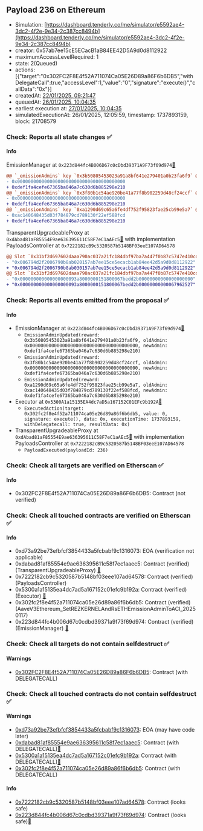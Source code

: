 ## Payload 236 on Ethereum

- Simulation: [https://dashboard.tenderly.co/me/simulator/e5592ae4-3dc2-4f2e-9e34-2c387cc8494b](https://dashboard.tenderly.co/me/simulator/e5592ae4-3dc2-4f2e-9e34-2c387cc8494b)
- creator: 0x57ab7ee15cE5ECacB1aB84EE42D5A9d0d8112922
- maximumAccessLevelRequired: 1
- state: 2(Queued)
- actions: [{"target":"0x302FC2F8E4f52A711074Ca05E26D89a86F6b6DB5","withDelegateCall":true,"accessLevel":1,"value":"0","signature":"execute()","callData":"0x"}]
- createdAt: [22/01/2025, 09:21:47](https://etherscan.io/tx/0x49ddaeab20f76dc3016ec4144f579a1df4ce5271d5f6ca132136ebfb4147fd29)
- queuedAt: [26/01/2025, 10:04:35](https://etherscan.io/tx/0xd7e9f1c63b5452aed8e4e8d1110cdb3f9e1e06dcbc8521a945bfaf73346e35fc)
- earliest execution at: [27/01/2025, 10:04:35](https://www.epochconverter.com/countdown?q=1737972275)
- simulatedExecutionAt: 26/01/2025, 12:05:59, timestamp: 1737893159, block: 21708579
### Check: Reports all state changes :white_check_mark:

#### Info


EmissionManager at `0x223d844fc4B006D67c0cDbd39371A9F73f69d974`[:ghost:](https://github.com/bgd-labs/aave-address-book "AaveV3Ethereum.EMISSION_MANAGER, AaveV3EthereumEtherFi.EMISSION_MANAGER, AaveV3EthereumLido.EMISSION_MANAGER")
```diff
@@ `_emissionAdmins` key `0x3b50805453023a91a8bf641e279401a0b23fa6f9` @@
- 0x0000000000000000000000000000000000000000
+ 0xdef1fa4cefe67365ba046a7c630d6b885298e210
@@ `_emissionAdmins` key `0x3f80b1c54ae920be41a77f8b902259d48cf24ccf` @@
- 0x0000000000000000000000000000000000000000
+ 0xdef1fa4cefe67365ba046a7c630d6b885298e210
@@ `_emissionAdmins` key `0xa1290d69c65a6fe4df752f95823fae25cb99e5a7` @@
- 0xac140648435d03f784879cd789130f22ef588fcd
+ 0xdef1fa4cefe67365ba046a7c630d6b885298e210
```

TransparentUpgradeableProxy at `0xdAbad81aF85554E9ae636395611C58F7eC1aAEc5`[:ghost:](https://github.com/bgd-labs/aave-address-book "GovernanceV3Ethereum.PAYLOADS_CONTROLLER") with implementation PayloadsController at `0x7222182cB9c5320587b5148BF03eeE107AD64578`
```diff
@@ Slot `0x31bf2d697602daaa790ac037a21fc184dbf97ba7a447f0b87c5747e410cd0a61` @@
- "0x006794d2f2006790b8ab020157ab7ee15ce5ecacb1ab84ee42d5a9d0d8112922"
+ "0x006794d2f2006790b8ab030157ab7ee15ce5ecacb1ab84ee42d5a9d0d8112922"
@@ Slot `0x31bf2d697602daaa790ac037a21fc184dbf97ba7a447f0b87c5747e410cd0a62` @@
- "0x000000000000000000093a8000000151800067bedd2b00000000000000000000"
+ "0x000000000000000000093a8000000151800067bedd2b00000000000067962527"
```


### Check: Reports all events emitted from the proposal :white_check_mark:

#### Info

- EmissionManager at `0x223d844fc4B006D67c0cDbd39371A9F73f69d974`[:ghost:](https://github.com/bgd-labs/aave-address-book "AaveV3Ethereum.EMISSION_MANAGER, AaveV3EthereumEtherFi.EMISSION_MANAGER, AaveV3EthereumLido.EMISSION_MANAGER")
  - `EmissionAdminUpdated(reward: 0x3b50805453023a91a8bf641e279401a0b23fa6f9, oldAdmin: 0x0000000000000000000000000000000000000000, newAdmin: 0xdef1fa4cefe67365ba046a7c630d6b885298e210)`
  - `EmissionAdminUpdated(reward: 0x3f80b1c54ae920be41a77f8b902259d48cf24ccf, oldAdmin: 0x0000000000000000000000000000000000000000, newAdmin: 0xdef1fa4cefe67365ba046a7c630d6b885298e210)`
  - `EmissionAdminUpdated(reward: 0xa1290d69c65a6fe4df752f95823fae25cb99e5a7, oldAdmin: 0xac140648435d03f784879cd789130f22ef588fcd, newAdmin: 0xdef1fa4cefe67365ba046a7c630d6b885298e210)`
- Executor at `0x5300A1a15135EA4dc7aD5a167152C01EFc9b192A`[:ghost:](https://github.com/bgd-labs/aave-address-book "AaveV2Ethereum.POOL_ADMIN, AaveV2EthereumAMM.POOL_ADMIN, AaveV3Ethereum.ACL_ADMIN, AaveV3EthereumEtherFi.ACL_ADMIN, AaveV3EthereumLido.ACL_ADMIN, GovernanceV3Ethereum.EXECUTOR_LVL_1")
  - `ExecutedAction(target: 0x302fc2f8e4f52a711074ca05e26d89a86f6b6db5, value: 0, signature: execute(), data: 0x, executionTime: 1737893159, withDelegatecall: true, resultData: 0x)`
- TransparentUpgradeableProxy at `0xdAbad81aF85554E9ae636395611C58F7eC1aAEc5`[:ghost:](https://github.com/bgd-labs/aave-address-book "GovernanceV3Ethereum.PAYLOADS_CONTROLLER") with implementation PayloadsController at `0x7222182cB9c5320587b5148BF03eeE107AD64578`
  - `PayloadExecuted(payloadId: 236)`

### Check: Check all targets are verified on Etherscan :white_check_mark:

#### Info

- 0x302FC2F8E4f52A711074Ca05E26D89a86F6b6DB5: Contract (not verified) 

### Check: Check all touched contracts are verified on Etherscan :white_check_mark:

#### Info

- 0xd73a92be73efbfcf3854433a5fcbabf9c1316073: EOA (verification not applicable)
- 0xdabad81af85554e9ae636395611c58f7ec1aaec5: Contract (verified) (TransparentUpgradeableProxy) [:ghost:](https://github.com/bgd-labs/aave-address-book "GovernanceV3Ethereum.PAYLOADS_CONTROLLER")
- 0x7222182cb9c5320587b5148bf03eee107ad64578: Contract (verified) (PayloadsController) 
- 0x5300a1a15135ea4dc7ad5a167152c01efc9b192a: Contract (verified) (Executor) [:ghost:](https://github.com/bgd-labs/aave-address-book "AaveV2Ethereum.POOL_ADMIN, AaveV2EthereumAMM.POOL_ADMIN, AaveV3Ethereum.ACL_ADMIN, AaveV3EthereumEtherFi.ACL_ADMIN, AaveV3EthereumLido.ACL_ADMIN, GovernanceV3Ethereum.EXECUTOR_LVL_1")
- 0x302fc2f8e4f52a711074ca05e26d89a86f6b6db5: Contract (verified) (AaveV3Ethereum_SetREZKERNELAndRsETHEmissionAdminToACI_20250117) 
- 0x223d844fc4b006d67c0cdbd39371a9f73f69d974: Contract (verified) (EmissionManager) [:ghost:](https://github.com/bgd-labs/aave-address-book "AaveV3Ethereum.EMISSION_MANAGER, AaveV3EthereumEtherFi.EMISSION_MANAGER, AaveV3EthereumLido.EMISSION_MANAGER")

### Check: Check all targets do not contain selfdestruct :white_check_mark:

#### Warnings

- [0x302FC2F8E4f52A711074Ca05E26D89a86F6b6DB5](https://etherscan.io/address/0x302FC2F8E4f52A711074Ca05E26D89a86F6b6DB5): Contract (with DELEGATECALL)

### Check: Check all touched contracts do not contain selfdestruct :white_check_mark:

#### Warnings

- [0xd73a92be73efbfcf3854433a5fcbabf9c1316073](https://etherscan.io/address/0xd73a92be73efbfcf3854433a5fcbabf9c1316073): EOA (may have code later)
- [0xdabad81af85554e9ae636395611c58f7ec1aaec5](https://etherscan.io/address/0xdabad81af85554e9ae636395611c58f7ec1aaec5): Contract (with DELEGATECALL)[:ghost:](https://github.com/bgd-labs/aave-address-book "GovernanceV3Ethereum.PAYLOADS_CONTROLLER")
- [0x5300a1a15135ea4dc7ad5a167152c01efc9b192a](https://etherscan.io/address/0x5300a1a15135ea4dc7ad5a167152c01efc9b192a): Contract (with DELEGATECALL)[:ghost:](https://github.com/bgd-labs/aave-address-book "AaveV2Ethereum.POOL_ADMIN, AaveV2EthereumAMM.POOL_ADMIN, AaveV3Ethereum.ACL_ADMIN, AaveV3EthereumEtherFi.ACL_ADMIN, AaveV3EthereumLido.ACL_ADMIN, GovernanceV3Ethereum.EXECUTOR_LVL_1")
- [0x302fc2f8e4f52a711074ca05e26d89a86f6b6db5](https://etherscan.io/address/0x302fc2f8e4f52a711074ca05e26d89a86f6b6db5): Contract (with DELEGATECALL)

#### Info

- [0x7222182cb9c5320587b5148bf03eee107ad64578](https://etherscan.io/address/0x7222182cb9c5320587b5148bf03eee107ad64578): Contract (looks safe)
- [0x223d844fc4b006d67c0cdbd39371a9f73f69d974](https://etherscan.io/address/0x223d844fc4b006d67c0cdbd39371a9f73f69d974): Contract (looks safe)[:ghost:](https://github.com/bgd-labs/aave-address-book "AaveV3Ethereum.EMISSION_MANAGER, AaveV3EthereumEtherFi.EMISSION_MANAGER, AaveV3EthereumLido.EMISSION_MANAGER")

